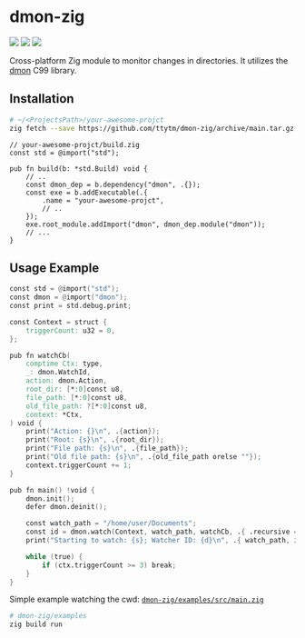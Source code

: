 # dmon-zig

[badge__build-status]: https://img.shields.io/github/actions/workflow/status/ttytm/dmon-zig/ci.yml?branch=main&logo=github&logoColor=C0CAF5&labelColor=333
[badge__version-lib]: https://img.shields.io/github/v/tag/ttytm/dmon-zig?logo=task&logoColor=C0CAF5&labelColor=333&color=
[badge__version-zig]: https://img.shields.io/badge/Zig-0.13.0-cc742f?logo=zig&logoColor=C0CAF5&labelColor=333

[![][badge__build-status]](https://github.com/ttytm/dmon-zig/actions?query=branch%3Amain)
[![][badge__version-lib]](https://github.com/ttytm/dmon-zig/releases/latest)
![][badge__version-zig]

Cross-platform Zig module to monitor changes in directories.
It utilizes the [dmon](https://github.com/septag/dmon?tab=readme-ov-file) C99 library.

## Installation

```sh
# ~/<ProjectsPath>/your-awesome-projct
zig fetch --save https://github.com/ttytm/dmon-zig/archive/main.tar.gz
```

```zig
// your-awesome-projct/build.zig
const std = @import("std");

pub fn build(b: *std.Build) void {
	// ..
	const dmon_dep = b.dependency("dmon", .{});
	const exe = b.addExecutable(.{
		.name = "your-awesome-projct",
		// ..
	});
	exe.root_module.addImport("dmon", dmon_dep.module("dmon"));
	// ...
}
```

## Usage Example

```v
const std = @import("std");
const dmon = @import("dmon");
const print = std.debug.print;

const Context = struct {
	triggerCount: u32 = 0,
};

pub fn watchCb(
	comptime Ctx: type,
	_: dmon.WatchId,
	action: dmon.Action,
	root_dir: [*:0]const u8,
	file_path: [*:0]const u8,
	old_file_path: ?[*:0]const u8,
	context: *Ctx,
) void {
	print("Action: {}\n", .{action});
	print("Root: {s}\n", .{root_dir});
	print("File path: {s}\n", .{file_path});
	print("Old file path: {s}\n", .{old_file_path orelse ""});
	context.triggerCount += 1;
}

pub fn main() !void {
	dmon.init();
	defer dmon.deinit();

	const watch_path = "/home/user/Documents";
	const id = dmon.watch(Context, watch_path, watchCb, .{ .recursive = true }, &ctx);
	print("Starting to watch: {s}; Watcher ID: {d}\n", .{ watch_path, id });

	while (true) {
		if (ctx.triggerCount >= 3) break;
	}
}
```

Simple example watching the cwd: [`dmon-zig/examples/src/main.zig`](https://github.com/ttytm/dmon-zig/blob/main/examples/src/main.zig)

```sh
# dmon-zig/examples
zig build run
```

